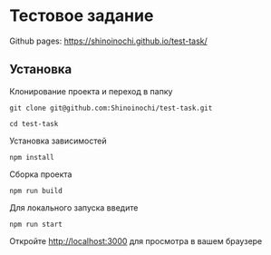 # Тестовое задание
Github pages: https://shinoinochi.github.io/test-task/
## Установка
Клонирование проекта и переход в папку
```
git clone git@github.com:Shinoinochi/test-task.git
```
```
cd test-task
```
Установка зависимостей
```
npm install
```
Сборка проекта 
```
npm run build
```

Для локального запуска введите
```
npm run start
```
Откройте [http://localhost:3000](http://localhost:3000) для просмотра в вашем браузере

